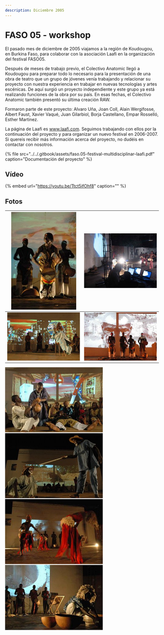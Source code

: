 ```yaml
---
description: Diciembre 2005
---
```


# FASO 05 - workshop

El pasado mes de diciembre de 2005 viajamos a la región de Koudougou, en Burkina Faso, para colaborar con la asociación Laafi en la organización del festival FASO05.

Después de meses de trabajo previo, el Colectivo Anatomic llegó a Koudougou para preparar todo lo necesario para la presentación de una obra de teatro que un grupo de jóvenes venía trabajando y relacionar su proyecto con nuestra experiencia en trabajar en nuevas tecnologías y artes escénicas. De aquí surgió un proyecto independiente y este grupo ya está realizando funciones de la obra por su país. En esas fechas, el Colectivo Anatomic también presentó su última creación RAW.

Formaron parte de este proyecto: Alvaro Uña, Joan Coll, Alain Wergifosse, Albert Faust, Xavier Vaqué, Juan Gilarbiol, Borja Castellano, Empar Rosselló, Esther Martinez.

La página de Laafi es www.laafi.com. Seguimos trabajando con ellos por la continuación del proyecto y para organizar un nuevo festival en 2006-2007. Si quereis recibir más información acerca del proyecto, no dudéis en contactar con nosotros.

{% file src="../../.gitbook/assets/faso.05-festival-multidisciplinar-laafi.pdf" caption="Documentación del proyecto" %}

## Vídeo

{% embed url="https://youtu.be/Ttct5ifOhf8" caption="" %}

## Fotos

| ![](../../.gitbook/assets/faso-1-.jpg) | ![](../../.gitbook/assets/faso-2-.jpg) |
| :---: | :---: |
| ![](../../.gitbook/assets/faso-3-.jpg) | ![](../../.gitbook/assets/faso-4-.jpg) |

![](../../.gitbook/assets/faso-5-.jpg) ![](../../.gitbook/assets/faso-6-.jpg) ![](../../.gitbook/assets/faso-7-.jpg) ![](../../.gitbook/assets/faso-8-.jpg)

